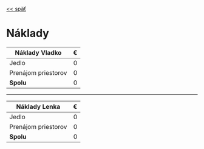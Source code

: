 [<< späť](../)

# Náklady

| Náklady Vladko      |   € |
| ------------------- | --: |
| Jedlo               |   0 |
| Prenájom priestorov |   0 |
| **Spolu**           |   0 |

---

| Náklady Lenka       |   € |
| ------------------- | --: |
| Jedlo               |   0 |
| Prenájom priestorov |   0 |
| **Spolu**           |   0 |

